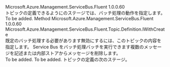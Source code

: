 <Type Name="IWithMessageBatching" FullName="Microsoft.Azure.Management.ServiceBus.Fluent.Topic.Definition.IWithMessageBatching">
  <TypeSignature Language="C#" Value="public interface IWithMessageBatching" />
  <TypeSignature Language="ILAsm" Value=".class public interface auto ansi abstract IWithMessageBatching" />
  <TypeSignature Language="DocId" Value="T:Microsoft.Azure.Management.ServiceBus.Fluent.Topic.Definition.IWithMessageBatching" />
  <TypeSignature Language="VB.NET" Value="Public Interface IWithMessageBatching" />
  <TypeSignature Language="F#" Value="type IWithMessageBatching = interface" />
  <AssemblyInfo>
    <AssemblyName>Microsoft.Azure.Management.ServiceBus.Fluent</AssemblyName>
    <AssemblyVersion>1.0.0.60</AssemblyVersion>
  </AssemblyInfo>
  <Interfaces />
  <Docs>
    <summary>
            トピックの定義できるようにのステージでは、バッチ処理の動作を指定します。
            </summary>
    <remarks>To be added.</remarks>
  </Docs>
  <Members>
    <Member MemberName="WithoutMessageBatching">
      <MemberSignature Language="C#" Value="public Microsoft.Azure.Management.ServiceBus.Fluent.Topic.Definition.IWithCreate WithoutMessageBatching ();" />
      <MemberSignature Language="ILAsm" Value=".method public hidebysig newslot virtual instance class Microsoft.Azure.Management.ServiceBus.Fluent.Topic.Definition.IWithCreate WithoutMessageBatching() cil managed" />
      <MemberSignature Language="DocId" Value="M:Microsoft.Azure.Management.ServiceBus.Fluent.Topic.Definition.IWithMessageBatching.WithoutMessageBatching" />
      <MemberSignature Language="VB.NET" Value="Public Function WithoutMessageBatching () As IWithCreate" />
      <MemberSignature Language="F#" Value="abstract member WithoutMessageBatching : unit -&gt; Microsoft.Azure.Management.ServiceBus.Fluent.Topic.Definition.IWithCreate" Usage="iWithMessageBatching.WithoutMessageBatching " />
      <MemberType>Method</MemberType>
      <AssemblyInfo>
        <AssemblyName>Microsoft.Azure.Management.ServiceBus.Fluent</AssemblyName>
        <AssemblyVersion>1.0.0.60</AssemblyVersion>
      </AssemblyInfo>
      <ReturnValue>
        <ReturnType>Microsoft.Azure.Management.ServiceBus.Fluent.Topic.Definition.IWithCreate</ReturnType>
      </ReturnValue>
      <Parameters />
      <Docs>
        <summary>
            既定のバッチ処理する必要があります無効にするには、このトピックの内容を指定します。
            Service Bus をバッチ処理バッチを実行できます複数のメッセージを記述または内部ストアからメッセージを削除します。
            </summary>
        <returns>To be added.</returns>
        <remarks>To be added.</remarks>
        <return>トピックの定義の次のステージ。</return>
      </Docs>
    </Member>
  </Members>
</Type>